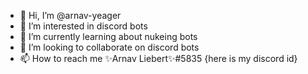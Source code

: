 - 👋 Hi, I’m @arnav-yeager
- 👀 I’m interested in discord bots
- 🌱 I’m currently learning about nukeing bots 
- 💞️ I’m looking to collaborate on discord bots
- 📫 How to reach me ✨Arnav Liebert✨#5835 {here is my discord id}

<!---
arnav-yeager/arnav-yeager is a ✨ special ✨ repository because its `README.md` (this file) appears on your GitHub profile.
You can click the Preview link to take a look at your changes.
--->
